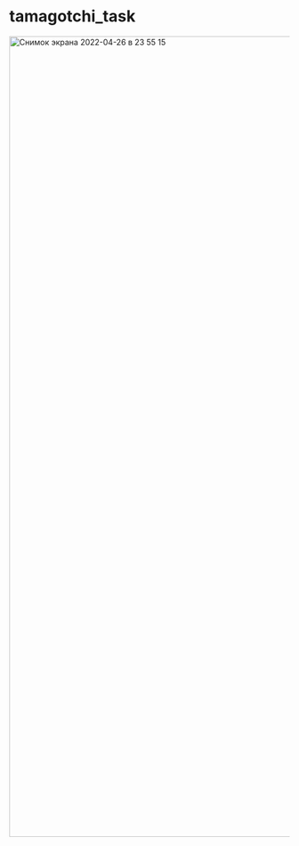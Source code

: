 # tamagotchi_task
<img width="1440" alt="Снимок экрана 2022-04-26 в 23 55 15" src="https://user-images.githubusercontent.com/43990940/165395248-3ac59ad0-92a0-4fb2-8ec7-5a79dd67dfd7.png">

